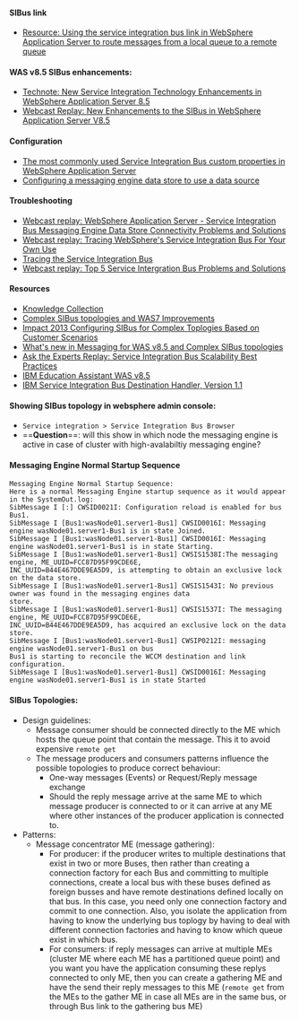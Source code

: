 #### SIBus link
* [Resource: Using the service integration bus link in WebSphere Application Server to route messages from a local queue to a remote queue](http://www.ibm.com/developerworks/websphere/techjournal/1201_manickam/1201_manickam.html)

#### WAS v8.5 SIBus enhancements:
* [Technote: New Service Integration Technology Enhancements in WebSphere Application Server 8.5](http://www-01.ibm.com/support/docview.wss?uid=swg21621677)
* [Webcast Replay: New Enhancements to the SIBus in WebSphere Application Server V8.5](http://www-01.ibm.com/support/docview.wss?uid=swg27039490)

#### Configuration
* [The most commonly used Service Integration Bus custom properties in WebSphere Application Server](https://www.ibm.com/developerworks/community/blogs/aimsupport/entry/commonly_used_service_integration_bus_custom_properties_in_websphere_application_server?lang=en)
* [Configuring a messaging engine data store to use a data source](https://www-01.ibm.com/support/knowledgecenter/SSEQTP_8.5.5/com.ibm.websphere.base.doc/ae/tjm0045_.html?cp=SSEQTP_8.5.5%2F1-8-2-32-1-0-8-4-0)

#### Troubleshooting
* [Webcast replay: WebSphere Application Server - Service Integration Bus Messaging Engine Data Store Connectivity Problems and Solutions](http://www-01.ibm.com/support/docview.wss?uid=swg27020333)
* [Webcast replay: Tracing WebSphere's Service Integration Bus For Your Own Use](http://www-01.ibm.com/support/docview.wss?uid=swg27044129)
* [Tracing the Service Integration Bus](http://www-01.ibm.com/support/docview.wss?uid=swg21266767)
* [Webcast replay: Top 5 Service Intergration Bus Problems and Solutions](http://www-01.ibm.com/support/docview.wss?uid=swg27043741)

#### Resources
* [Knowledge Collection](http://www-01.ibm.com/support/docview.wss?uid=swg27038103)
* [Complex SIBus topologies and WAS7 Improvements](http://www.slideshare.net/kelapure/sibus-tuning-for-production-websphere-application-server)
* [Impact 2013 Configuring SIBus for Complex Toplogies Based on Customer Scenarios](https://www.ibm.com/developerworks/community/files/basic/anonymous/api/library/cfa136f0-30c1-4177-9901-62c05d900c5f/document/b4139b38-e1c2-4253-8e72-835d5409bde3/media)
* [What's new in Messaging for WAS v8.5 and Complex SIBus topologies](http://www.websphereusergroup.co.uk/wug/files/presentations/37/1152_Configuring_SIBus_for_Complex_Toplogies_Based_on_Customer_Scenarios.ppt.pdf)
* [Ask the Experts Replay: Service Integration Bus Scalability Best Practices](http://www-01.ibm.com/support/docview.wss?uid=swg27021025)
* [IBM Education Assistant WAS v8.5](https://www-01.ibm.com/support/knowledgecenter/websphere_iea/com.ibm.iea.was_v8/was/8.5/Architecture.html)
* [IBM Service Integration Bus Destination Handler, Version 1.1](http://www-01.ibm.com/support/docview.wss?uid=swg24021439)

#### Showing SIBus topology in websphere admin console:
* `Service integration > Service Integration Bus Browser`
* ==**Question**==: will this show in which node the messaging engine is active in case of cluster with high-avalabiltiy messaging engine?

#### Messaging Engine Normal Startup Sequence
``` 
Messaging Engine Normal Startup Sequence:
Here is a normal Messaging Engine startup sequence as it would appear in the SystemOut.log:
SibMessage I [:] CWSID0021I: Configuration reload is enabled for bus Bus1.
SibMessage I [Bus1:wasNode01.server1-Bus1] CWSID0016I: Messaging engine wasNode01.server1-Bus1 is in state Joined.
SibMessage I [Bus1:wasNode01.server1-Bus1] CWSID0016I: Messaging engine wasNode01.server1-Bus1 is in state Starting.
SibMessage I [Bus1:wasNode01.server1-Bus1] CWSIS1538I:The messaging engine, ME_UUID=FCC87D95F99CDE6E,
INC_UUID=B44E467DDE9EA5D9, is attempting to obtain an exclusive lock on the data store.
SibMessage I [Bus1:wasNode01.server1-Bus1] CWSIS1543I: No previous owner was found in the messaging engines data
store.
SibMessage I [Bus1:wasNode01.server1-Bus1] CWSIS1537I: The messaging engine, ME_UUID=FCC87D95F99CDE6E,
INC_UUID=B44E467DDE9EA5D9, has acquired an exclusive lock on the data store.
SibMessage I [Bus1:wasNode01.server1-Bus1] CWSIP0212I: messaging engine wasNode01.server1-Bus1 on bus
Bus1 is starting to reconcile the WCCM destination and link configuration.
SibMessage I [Bus1:wasNode01.server1-Bus1] CWSID0016I: Messaging engine wasNode01.server1-Bus1 is in state Started
```

#### SIBus Topologies:
* Design guidelines:
  * Message consumer should be connected directly to the ME which hosts the queue point that contain the message.  This it to avoid expensive `remote get`
  * The message producers and consumers patterns influence the possible topologies to produce correct behaviour:
      * One-way messages (Events) or Request/Reply message exchange
      * Should the reply message arrive at the same ME to which message producer is connected to or it can arrive at any ME where other instances of the producer application is connected to.
* Patterns:
    * Message concentrator ME (message gathering):
        * For producer: if the producer writes to multiple destinations that exist in two or more Buses, then rather than creating a connection factory for each Bus and committing to multiple connections, create a local bus with these buses defined as foreign busses and have remote destinations defined locally on that bus.  In this case, you need only one connection factory and commit to one connection.  Also, you isolate the application from having to know the underlying bus toplogy by having to deal with different connection factories and having to know which queue exist in which bus.
        * For consumers: if reply messages can arrive at multiple MEs (cluster ME where each ME has a partitioned queue point) and you want you have the application consuming these replys connected to only ME, then you can create a gathering ME and have the send their reply messages to this ME (`remote get` from the MEs to the gather ME in case all MEs are in the same bus, or through Bus link to the gathering bus ME)
